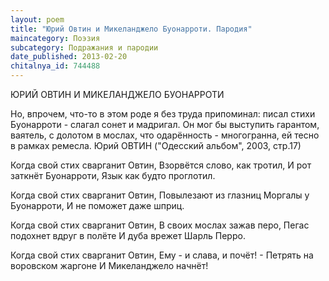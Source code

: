 ```yaml
---
layout: poem
title: "Юрий Овтин и Микеланджело Буонарроти. Пародия"
maincategory: Поэзия
subcategory: Подражания и пародии
date_published: 2013-02-20
chitalnya_id: 744488
---
```




ЮРИЙ ОВТИН И МИКЕЛАНДЖЕЛО БУОНАРРОТИ

Но, впрочем, что-то в этом роде
я без труда припоминал:
писал стихи Буонарроти -
слагал сонет и мадригал.
Он мог бы выступить гарантом,
ваятель, с долотом в мослах,
что одарённость - многогранна,
ей тесно в рамках ремесла.
Юрий ОВТИН 
("Одесский альбом",
2003, стр.17)

Когда свой стих сварганит Овтин,
Взорвётся слово, как тротил,
И рот заткнёт Буонарроти,
Язык как будто проглотил.

Когда свой стих сварганит Овтин,
Повылезают из глазниц
Моргалы у Буонарроти,
И не поможет даже шприц.

Когда свой стих сварганит Овтин,
В своих мослах зажав перо,
Пегас подохнет вдруг в полёте
И дуба врежет Шарль Перро.

Когда свой стих сварганит Овтин,
Ему - и слава, и почёт! -
Петрять на воровском жаргоне
И Микеланджело начнёт!






